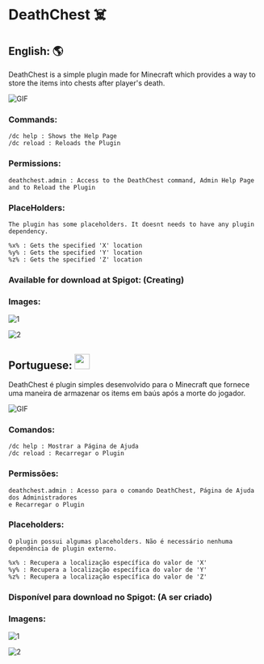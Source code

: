 # DeathChest ☠️

## English: :earth_americas:
DeathChest is a simple plugin made for Minecraft which provides a way to store the items into chests after player's death.

![GIF](https://github.com/GFelberg/DeathChest/assets/41524430/8168b7ae-d855-4939-9a44-d9ab863578e7)

### Commands:
    /dc help : Shows the Help Page
    /dc reload : Reloads the Plugin
  
### Permissions:
    deathchest.admin : Access to the DeathChest command, Admin Help Page and to Reload the Plugin

### PlaceHolders:
    The plugin has some placeholders. It doesnt needs to have any plugin dependency.

    %x% : Gets the specified 'X' location
    %y% : Gets the specified 'Y' location
    %z% : Gets the specified 'Z' location

### Available for download at Spigot: (Creating)

### Images:

![1](https://github.com/GFelberg/DeathChest/assets/41524430/67bc0284-765f-4bfb-ae96-4abbd83e97e2)

![2](https://github.com/GFelberg/DeathChest/assets/41524430/4c530198-bf1e-40ac-9794-b2f7f9b0832d)

## Portuguese: <img src="https://github.com/GFelberg/DeathChest/assets/41524430/6a5c428f-c21f-4a3f-a441-67321dd93282" width="30" height="30">
DeathChest é plugin simples desenvolvido para o Minecraft que fornece uma maneira de armazenar os items em baús após a morte do jogador.

![GIF](https://github.com/GFelberg/DeathChest/assets/41524430/8168b7ae-d855-4939-9a44-d9ab863578e7)

### Comandos:
    /dc help : Mostrar a Página de Ajuda
    /dc reload : Recarregar o Plugin
  
### Permissões:
    deathchest.admin : Acesso para o comando DeathChest, Página de Ajuda dos Administradores 
    e Recarregar o Plugin

### Placeholders:
    O plugin possui algumas placeholders. Não é necessário nenhuma dependência de plugin externo.

    %x% : Recupera a localização específica do valor de 'X'
    %y% : Recupera a localização específica do valor de 'Y'
    %z% : Recupera a localização específica do valor de 'Z'

### Disponível para download no Spigot: (A ser criado)

### Imagens:

![1](https://github.com/GFelberg/DeathChest/assets/41524430/67bc0284-765f-4bfb-ae96-4abbd83e97e2)

![2](https://github.com/GFelberg/DeathChest/assets/41524430/4c530198-bf1e-40ac-9794-b2f7f9b0832d)
